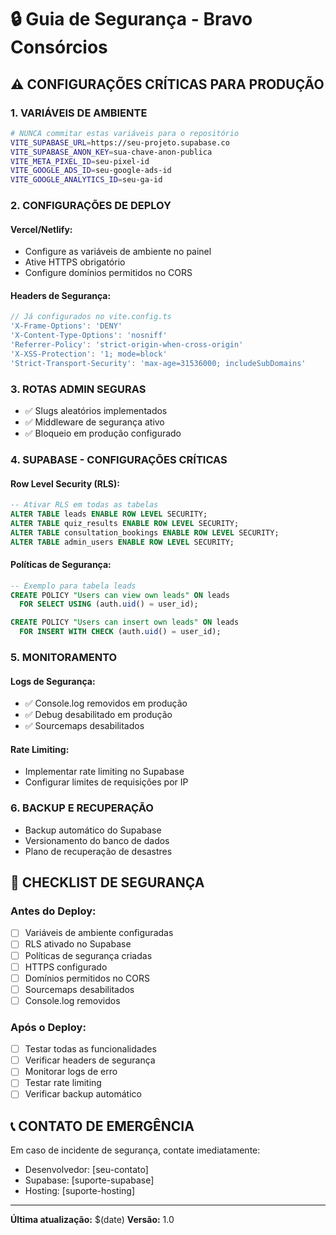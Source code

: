 # 🔒 Guia de Segurança - Bravo Consórcios

## ⚠️ CONFIGURAÇÕES CRÍTICAS PARA PRODUÇÃO

### 1. **VARIÁVEIS DE AMBIENTE**
```bash
# NUNCA commitar estas variáveis para o repositório
VITE_SUPABASE_URL=https://seu-projeto.supabase.co
VITE_SUPABASE_ANON_KEY=sua-chave-anon-publica
VITE_META_PIXEL_ID=seu-pixel-id
VITE_GOOGLE_ADS_ID=seu-google-ads-id
VITE_GOOGLE_ANALYTICS_ID=seu-ga-id
```

### 2. **CONFIGURAÇÕES DE DEPLOY**

#### **Vercel/Netlify:**
- Configure as variáveis de ambiente no painel
- Ative HTTPS obrigatório
- Configure domínios permitidos no CORS

#### **Headers de Segurança:**
```javascript
// Já configurados no vite.config.ts
'X-Frame-Options': 'DENY'
'X-Content-Type-Options': 'nosniff'
'Referrer-Policy': 'strict-origin-when-cross-origin'
'X-XSS-Protection': '1; mode=block'
'Strict-Transport-Security': 'max-age=31536000; includeSubDomains'
```

### 3. **ROTAS ADMIN SEGURAS**
- ✅ Slugs aleatórios implementados
- ✅ Middleware de segurança ativo
- ✅ Bloqueio em produção configurado

### 4. **SUPABASE - CONFIGURAÇÕES CRÍTICAS**

#### **Row Level Security (RLS):**
```sql
-- Ativar RLS em todas as tabelas
ALTER TABLE leads ENABLE ROW LEVEL SECURITY;
ALTER TABLE quiz_results ENABLE ROW LEVEL SECURITY;
ALTER TABLE consultation_bookings ENABLE ROW LEVEL SECURITY;
ALTER TABLE admin_users ENABLE ROW LEVEL SECURITY;
```

#### **Políticas de Segurança:**
```sql
-- Exemplo para tabela leads
CREATE POLICY "Users can view own leads" ON leads
  FOR SELECT USING (auth.uid() = user_id);

CREATE POLICY "Users can insert own leads" ON leads
  FOR INSERT WITH CHECK (auth.uid() = user_id);
```

### 5. **MONITORAMENTO**

#### **Logs de Segurança:**
- ✅ Console.log removidos em produção
- ✅ Debug desabilitado em produção
- ✅ Sourcemaps desabilitados

#### **Rate Limiting:**
- Implementar rate limiting no Supabase
- Configurar limites de requisições por IP

### 6. **BACKUP E RECUPERAÇÃO**
- Backup automático do Supabase
- Versionamento do banco de dados
- Plano de recuperação de desastres

## 🚨 CHECKLIST DE SEGURANÇA

### **Antes do Deploy:**
- [ ] Variáveis de ambiente configuradas
- [ ] RLS ativado no Supabase
- [ ] Políticas de segurança criadas
- [ ] HTTPS configurado
- [ ] Domínios permitidos no CORS
- [ ] Sourcemaps desabilitados
- [ ] Console.log removidos

### **Após o Deploy:**
- [ ] Testar todas as funcionalidades
- [ ] Verificar headers de segurança
- [ ] Monitorar logs de erro
- [ ] Testar rate limiting
- [ ] Verificar backup automático

## 📞 CONTATO DE EMERGÊNCIA
Em caso de incidente de segurança, contate imediatamente:
- Desenvolvedor: [seu-contato]
- Supabase: [suporte-supabase]
- Hosting: [suporte-hosting]

---
**Última atualização:** $(date)
**Versão:** 1.0
